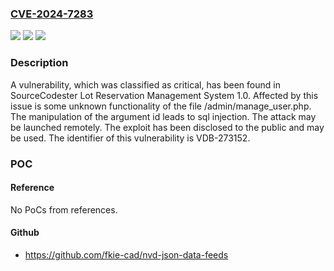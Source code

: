 ### [CVE-2024-7283](https://cve.mitre.org/cgi-bin/cvename.cgi?name=CVE-2024-7283)
![](https://img.shields.io/static/v1?label=Product&message=Lot%20Reservation%20Management%20System&color=blue)
![](https://img.shields.io/static/v1?label=Version&message=%3D%201.0%20&color=brighgreen)
![](https://img.shields.io/static/v1?label=Vulnerability&message=CWE-89%20SQL%20Injection&color=brighgreen)

### Description

A vulnerability, which was classified as critical, has been found in SourceCodester Lot Reservation Management System 1.0. Affected by this issue is some unknown functionality of the file /admin/manage_user.php. The manipulation of the argument id leads to sql injection. The attack may be launched remotely. The exploit has been disclosed to the public and may be used. The identifier of this vulnerability is VDB-273152.

### POC

#### Reference
No PoCs from references.

#### Github
- https://github.com/fkie-cad/nvd-json-data-feeds


